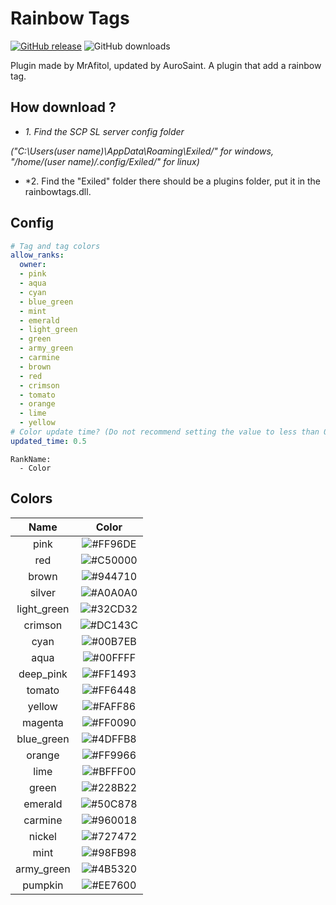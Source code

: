 # Rainbow Tags
[![GitHub release](https://flat.badgen.net/github/release/MrAfitol/Rainbow-Tags)](https://github.com/MrAfitol/Rainbow-Tags/releases/)
![GitHub downloads](https://flat.badgen.net/github/assets-dl/MrAfitol/Rainbow-Tags)


Plugin made by MrAfitol, updated by AuroSaint.
A plugin that add a rainbow tag.
## How download ?
   - *1. Find the SCP SL server config folder*
   
   *("C:\Users\(user name)\AppData\Roaming\Exiled/" for windows, "/home/(user name)/.config/Exiled/" for linux)*
  
   - *2. Find the "Exiled" folder there should be a plugins folder, put it in the rainbowtags.dll.
  
 ## Config
```yml
# Tag and tag colors
allow_ranks:
  owner:
  - pink
  - aqua
  - cyan
  - blue_green
  - mint
  - emerald
  - light_green
  - green
  - army_green
  - carmine
  - brown
  - red
  - crimson
  - tomato
  - orange
  - lime
  - yellow
# Color update time? (Do not recommend setting the value to less than 0.5, it may cause server lags)
updated_time: 0.5
```
```
RankName:
  - Color
```
## Colors
Name | Color
:--------:|:------:
pink | ![#FF96DE](https://placehold.co/60x25/FF96DE/FF96DE.png)
red | ![#C50000](https://placehold.co/60x25/C50000/C50000.png)
brown | ![#944710](https://placehold.co/60x25/944710/944710.png)
silver | ![#A0A0A0](https://placehold.co/60x25/A0A0A0/A0A0A0.png)
light_green | ![#32CD32](https://placehold.co/60x25/32CD32/32CD32.png)
crimson | ![#DC143C](https://placehold.co/60x25/DC143C/DC143C.png)
cyan | ![#00B7EB](https://placehold.co/60x25/00B7EB/00B7EB.png)
aqua | ![#00FFFF](https://placehold.co/60x25/00FFFF/00FFFF.png)
deep_pink | ![#FF1493](https://placehold.co/60x25/FF1493/FF1493.png)
tomato | ![#FF6448](https://placehold.co/60x25/FF6448/FF6448.png)
yellow | ![#FAFF86](https://placehold.co/60x25/FAFF86/FAFF86.png)
magenta | ![#FF0090](https://placehold.co/60x25/FF0090/FF0090.png)
blue_green	 | ![#4DFFB8](https://placehold.co/60x25/4DFFB8/4DFFB8.png)
orange | ![#FF9966](https://placehold.co/60x25/FF9966/FF9966.png)
lime | ![#BFFF00](https://placehold.co/60x25/BFFF00/BFFF00.png)
green | ![#228B22](https://placehold.co/60x25/228B22/228B22.png)
emerald | ![#50C878](https://placehold.co/60x25/50C878/50C878.png)
carmine | ![#960018](https://placehold.co/60x25/960018/960018.png)
nickel | ![#727472](https://placehold.co/60x25/727472/727472.png)
mint | ![#98FB98](https://placehold.co/60x25/98FB98/98FB98.png)
army_green | ![#4B5320](https://placehold.co/60x25/4B5320/4B5320.png)
pumpkin	 | ![#EE7600](https://placehold.co/60x25/EE7600/EE7600.png)
